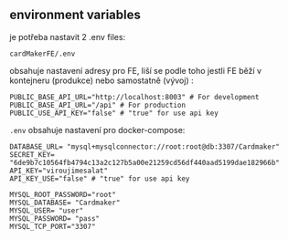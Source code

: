 ## environment variables
je potřeba nastavit 2 .env files:

`cardMakerFE/.env`

obsahuje nastavení adresy pro FE, liší se podle toho jestli FE běží v kontejneru (produkce) nebo samostatně (vývoj) :
```
PUBLIC_BASE_API_URL="http://localhost:8003" # For development
PUBLIC_BASE_API_URL="/api" # For production
PUBLIC_USE_API_KEY="false" # "true" for use api key
```


`.env`
obsahuje nastavení pro docker-compose:

```
DATABASE_URL= "mysql+mysqlconnector://root:root@db:3307/Cardmaker"
SECRET_KEY= "6de9b7c10564fb4794c13a2c127b5a00e21259cd56df440aad5199dae182966b"
API_KEY="viroujimesalat"
API_KEY_USE="false" # "true" for use api key

MYSQL_ROOT_PASSWORD="root"  
MYSQL_DATABASE= "Cardmaker"
MYSQL_USER= "user"
MYSQL_PASSWORD= "pass"
MYSQL_TCP_PORT="3307"
```